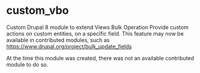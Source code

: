 # custom_vbo
Custom Drupal 8 module to extend Views Bulk Operation 
Provide custom actions on custom entities, on a specific field.
This feature may now be available in contributed modules, such as https://www.drupal.org/project/bulk_update_fields

At the time this module was created, there was not an available contributed module to do so.
